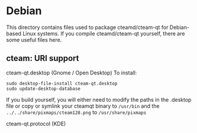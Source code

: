 
Debian
====================
This directory contains files used to package cteamd/cteam-qt
for Debian-based Linux systems. If you compile cteamd/cteam-qt yourself, there are some useful files here.

## cteam: URI support ##


cteam-qt.desktop  (Gnome / Open Desktop)
To install:

	sudo desktop-file-install cteam-qt.desktop
	sudo update-desktop-database

If you build yourself, you will either need to modify the paths in
the .desktop file or copy or symlink your cteamqt binary to `/usr/bin`
and the `../../share/pixmaps/cteam128.png` to `/usr/share/pixmaps`

cteam-qt.protocol (KDE)

